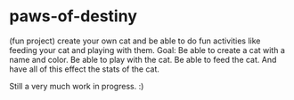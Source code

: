 # paws-of-destiny
(fun project)  create your own cat and be able to do fun activities like feeding your cat and playing with them. 
Goal: Be able to create a cat with a name and color. Be able to play with the cat. Be able to feed the cat. And
have all of this effect the stats of the cat. 

Still a very much work in progress.  :) 

